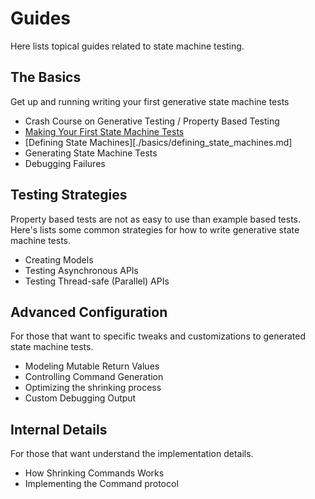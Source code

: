 # Guides

Here lists topical guides related to state machine testing.


## The Basics

Get up and running writing your first generative state machine tests

- Crash Course on Generative Testing / Property Based Testing
- [Making Your First State Machine Tests](./basics/getting_started.md)
- [Defining State Machines][./basics/defining_state_machines.md]
- Generating State Machine Tests
- Debugging Failures


## Testing Strategies

Property based tests are not as easy to use than example based tests. Here's
lists some common strategies for how to write generative state machine tests.

- Creating Models
- Testing Asynchronous APIs
- Testing Thread-safe (Parallel) APIs


## Advanced Configuration

For those that want to specific tweaks and customizations to generated state
machine tests.

- Modeling Mutable Return Values
- Controlling Command Generation
- Optimizing the shrinking process
- Custom Debugging Output

## Internal Details

For those that want understand the implementation details.

- How Shrinking Commands Works
- Implementing the Command protocol
